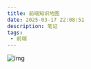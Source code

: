 ```yaml
---
title: 前端知识地图
date: 2025-03-17 22:08:51
description: 笔记
tags:
 - 前端
---
```


![img](https://s2.loli.net/2025/04/07/EyDq2HlcBpbr9ua.png)